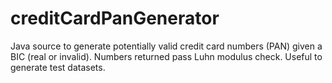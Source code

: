 # creditCardPanGenerator
Java source to generate potentially valid credit card numbers (PAN) given a BIC (real or invalid).
Numbers returned pass Luhn modulus check.
Useful to generate test datasets.
